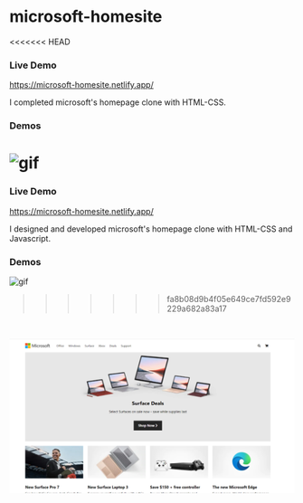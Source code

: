 # microsoft-homesite
<<<<<<< HEAD

### Live Demo 
https://microsoft-homesite.netlify.app/

I completed microsoft's homepage clone with HTML-CSS.

### Demos
![gif](./img/readme/demo.gif)
=======

### Live Demo 
https://microsoft-homesite.netlify.app/

I designed and developed microsoft's homepage clone with HTML-CSS and Javascript.

### Demos
![gif](./img/readme/microsoft-home.gif)
>>>>>>> fa8b08d9b4f05e649ce7fd592e9229a682a83a17

</br>

![pic](./img/readme/mic1.png)
